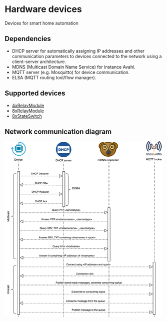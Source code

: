 # Hardware devices
Devices for smart home automation

## Dependencies
- DHCP server for automatically assigning IP addresses and other communication parameters to devices connected to the network using a client–server architecture.
- MDNS (Multicast Domain Name Service) for instance Avahi.
- MQTT server (e.g. Mosquitto) for device communication.
- ELSA (MQTT routing tool/flow manager).

## Supported devices
- [4xRelayModule](./4xRelayModule/README.md)
- [8xRelayModule](./8xRelayModule/README.md)
- [8xStateSwitch](./8xStateSwitch/README.md)

## Network communication diagram
![Network communication diagram](./NetworkDiagram.jpg)
